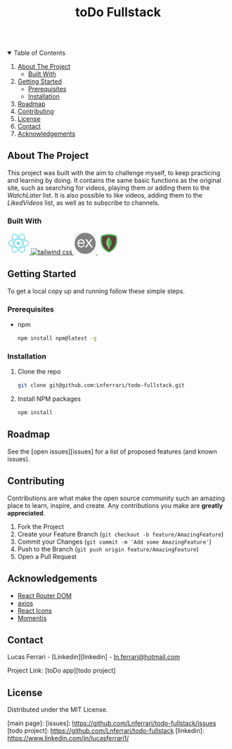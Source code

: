 <h1 align='center'>toDo Fullstack</h1>
</br>
<p></p>
</br>



<!-- TABLE OF CONTENTS -->
<details open="open">
  <summary>Table of Contents</summary>
  <ol>
    <li>
      <a href="#about-the-project">About The Project</a>
      <ul>
        <li><a href="#built-with">Built With</a></li>
      </ul>
    </li>
    <li>
      <a href="#getting-started">Getting Started</a>
      <ul>
        <li><a href="#prerequisites">Prerequisites</a></li>
        <li><a href="#installation">Installation</a></li>
      </ul>
    </li>
    <!-- <li><a href="#usage">Usage</a></li> -->
    <li><a href="#roadmap">Roadmap</a></li>
    <li><a href="#contributing">Contributing</a></li>
    <li><a href="#license">License</a></li>
    <li><a href="#contact">Contact</a></li>
    <li><a href="#acknowledgements">Acknowledgements</a></li>
  </ol>
</details>



<!-- ABOUT THE PROJECT -->
## About The Project

<p>This project was built with the aim to challenge myself, to keep practicing and learning by doing.
It contains the same basic functions as the original site, such as searching for videos, playing them or adding them to the <i>WatchLater</i> list. It is also possible to like videos, adding them to the <i>LikedVideos</i> list, as well as to subscribe to channels.</p>

<!-- ![todo Screen Shot][main page] -->

### Built With

<a href="https://reactjs.org" target="_blank">
  <img style="margin: auto;" src="https://raw.githubusercontent.com/sachinverma53121/sachinverma53121/master/icons/react.png" alt="react" width="50" height="50"/>
</a>
<a href="https://tailwindcss.com/">
  <img style="margin: auto;" src="https://external-content.duckduckgo.com/iu/?u=https%3A%2F%2Fsymbols.getvecta.com%2Fstencil_97%2F3_tailwind-css-icon.43c02f69bf.jpg&f=1&nofb=1" alt="tailwind css" width="50" height="50"/>
</a>
<a href="https://expressjs.com/">
  <img style="margin: auto;" src="https://raw.githubusercontent.com/sachinverma53121/sachinverma53121/master/icons/express.png" alt="express" width="50" height="50"/>
</a>
<a href="https://www.mongodb.com/">
  <img style="margin: auto;" src="https://raw.githubusercontent.com/sachinverma53121/sachinverma53121/master/icons/mongo.png" alt="mongoDB" width="50" height="50"/>
</a>



<!-- GETTING STARTED -->
## Getting Started

To get a local copy up and running follow these simple steps.

### Prerequisites

* npm
  ```sh
  npm install npm@latest -g
  ```

### Installation

1. Clone the repo
   ```sh
   git clone git@github.com:Lnferrari/todo-fullstack.git
   ```
2. Install NPM packages
   ```sh
   npm install
   ```



<!-- USAGE EXAMPLES -->
<!-- ## Usage

Use this space to show useful examples of how a project can be used. Additional screenshots, code examples and demos work well in this space. You may also link to more resources.

_For more examples, please refer to the [Documentation](https://documentation.com)_ -->



<!-- ROADMAP -->
## Roadmap

See the [open issues][issues] for a list of proposed features (and known issues).



<!-- CONTRIBUTING -->
## Contributing

Contributions are what make the open source community such an amazing place to learn, inspire, and create. Any contributions you make are **greatly appreciated**.

1. Fork the Project
2. Create your Feature Branch (`git checkout -b feature/AmazingFeature`)
3. Commit your Changes (`git commit -m 'Add some AmazingFeature'`)
4. Push to the Branch (`git push origin feature/AmazingFeature`)
5. Open a Pull Request



<!-- ACKNOWLEDGEMENTS -->
## Acknowledgements
* [React Router DOM](https://reactrouter.com/)
* [axios](https://axios-http.com/)
* [React Icons](https://react-icons.github.io/react-icons/)
* [Momentjs](https://momentjs.com/)



<!-- CONTACT -->
## Contact

Lucas Ferrari - [Linkedin][linkedin] - ln.ferrari@hotmail.com

Project Link: [toDo app][todo project]



<!-- LICENSE -->
## License

Distributed under the MIT License.



<!-- MARKDOWN LINKS & IMAGES -->
[main page]: 
[issues]: https://github.com/Lnferrari/todo-fullstack/issues
[todo project]: https://github.com/Lnferrari/todo-fullstack
[linkedin]: https://www.linkedin.com/in/lucasferrari1/
